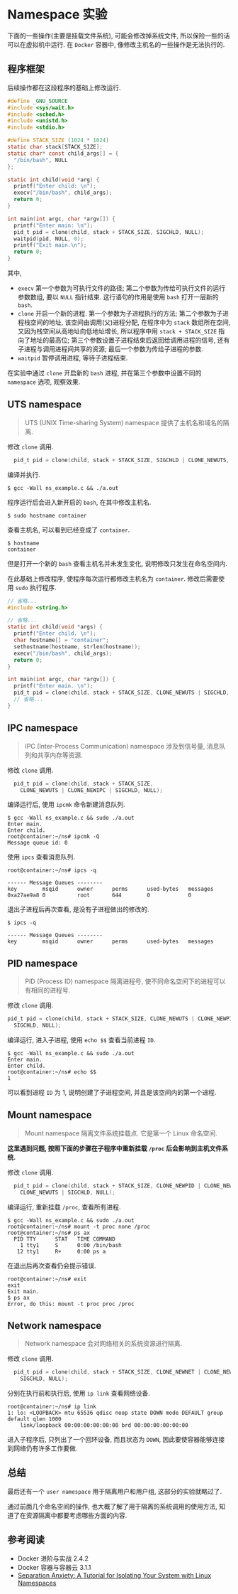 # Namespace 实验
下面的一些操作(主要是挂载文件系统), 可能会修改掉系统文件, 所以保险一些的话可以在虚拟机中运行. 在 `Docker` 容器中, 像修改主机名的一些操作是无法执行的.
## 程序框架
后续操作都在这段程序的基础上修改运行.
```c
#define _GNU_SOURCE
#include <sys/wait.h>
#include <sched.h>
#include <unistd.h>
#include <stdio.h>

#define STACK_SIZE (1024 * 1024)
static char stack[STACK_SIZE];
static char* const child_args[] = {
  "/bin/bash", NULL
};

static int child(void *arg) {
  printf("Enter child: \n");
  execv("/bin/bash", child_args);
  return 0;
}

int main(int argc, char *argv[]) {
  printf("Enter main: \n");
  pid_t pid = clone(child, stack + STACK_SIZE, SIGCHLD, NULL);
  waitpid(pid, NULL, 0);
  printf("Exit main.\n");
  return 0;
}
```
其中,
- `execv` 第一个参数为可执行文件的路径; 第二个参数为传给可执行文件的运行参数数组, 要以 `NULL` 指针结束. 这行语句的作用是使用 `bash` 打开一层新的 `bash`.
- `clone` 开启一个新的进程. 第一个参数为子进程执行的方法; 第二个参数为子进程栈空间的地址, 该空间由调用(父)进程分配, 在程序中为 `stack` 数组所在空间, 又因为栈空间从高地址向低地址增长, 所以程序中用 `stack + STACK_SIZE` 指向了地址的最高位; 第三个参数设置子进程结束后返回给调用进程的信号, 还有子进程与调用进程间共享的资源; 最后一个参数为传给子进程的参数.
- `waitpid` 暂停调用进程, 等待子进程结束.

在实验中通过 `clone` 开启新的 `bash` 进程, 并在第三个参数中设置不同的 `namespace` 选项, 观察效果.

## UTS namespace
> UTS (UNIX Time-sharing System) namespace 提供了主机名和域名的隔离.

修改 `clone` 调用.
```c
  pid_t pid = clone(child, stack + STACK_SIZE, SIGCHLD | CLONE_NEWUTS, NULL);
```

编译并执行.
```
$ gcc -Wall ns_example.c && ./a.out
```

程序运行后会进入新开启的 `bash`, 在其中修改主机名.
```
$ sudo hostname container
```

查看主机名, 可以看到已经变成了 `container`.
```
$ hostname
container
```

但是打开一个新的 `bash` 查看主机名并未发生变化, 说明修改只发生在命名空间内.

在此基础上修改程序, 使程序每次运行都修改主机名为 `container`. 修改后需要使用 `sudo` 执行程序.
```c
// 省略...
#include <string.h>

// 省略...
static int child(void *args) {
  printf("Enter child. \n");
  char hostname[] = "container";
  sethostname(hostname, strlen(hostname));
  execv("/bin/bash", child_args);
  return 0;
}

int main(int argc, char *argv[]) {
  printf("Enter main. \n");
  pid_t pid = clone(child, stack + STACK_SIZE, CLONE_NEWUTS | SIGCHLD, NULL);
  // 省略...
}
```

## IPC namespace
> IPC (Inter-Process Communication) namespace 涉及到信号量, 消息队列和共享内存等资源.

修改 `clone` 调用.
```c
  pid_t pid = clone(child, stack + STACK_SIZE,
    CLONE_NEWUTS | CLONE_NEWIPC | SIGCHLD, NULL);
```

编译运行后, 使用 `ipcmk` 命令新建消息队列.
```
$ gcc -Wall ns_example.c && sudo ./a.out
Enter main.
Enter child.
root@container:~/ns# ipcmk -Q
Message queue id: 0
```

使用 `ipcs` 查看消息队列.
```
root@container:~/ns# ipcs -q

------ Message Queues --------
key        msqid      owner      perms      used-bytes   messages    
0xa27ae9a8 0          root       644        0            0           
```

退出子进程后再次查看, 是没有子进程做出的修改的.
```
$ ipcs -q

------ Message Queues --------
key        msqid      owner      perms      used-bytes   messages    
```

## PID namespace
> PID (Process ID) namespace 隔离进程号, 使不同命名空间下的进程可以有相同的进程号.

修改 `clone` 调用.
```c
pid_t pid = clone(child, stack + STACK_SIZE, CLONE_NEWUTS | CLONE_NEWPID |
  SIGCHLD, NULL);
```

编译运行, 进入子进程, 使用 `echo $$` 查看当前进程 `ID`.
```
$ gcc -Wall ns_example.c && sudo ./a.out
Enter main.
Enter child.
root@container:~/ns# echo $$
1
```

可以看到进程 `ID` 为 1, 说明创建了子进程空间, 并且是该空间内的第一个进程.

## Mount namespace
> Mount namespace 隔离文件系统挂载点. 它是第一个 Linux 命名空间.

**这里遇到问题, 按照下面的步骤在子程序中重新挂载 `/proc` 后会影响到主机文件系统.**

修改 `clone` 调用.
```c
  pid_t pid = clone(child, stack + STACK_SIZE, CLONE_NEWPID | CLONE_NEWNS |
    CLONE_NEWUTS | SIGCHLD, NULL);
```

编译运行, 重新挂载 `/proc`, 查看所有进程.
```
$ gcc -Wall ns_example.c && sudo ./a.out
root@container:~/ns# mount -t proc none /proc
root@container:~/ns# ps ax
  PID TTY      STAT   TIME COMMAND
    1 tty1     S      0:00 /bin/bash
   12 tty1     R+     0:00 ps a
```

在退出后再次查看仍会提示错误.
```
root@container:~/ns# exit
exit
Exit main.
$ ps ax
Error, do this: mount -t proc proc /proc
```

## Network namespace
> Network namespace 会对网络相关的系统资源进行隔离.

修改 `clone` 调用.
```c
  pid_t pid = clone(child, stack + STACK_SIZE, CLONE_NEWNET | CLONE_NEWUTS |
    SIGCHLD, NULL);
```

分别在执行前和执行后, 使用 `ip link` 查看网络设备.
```
root@container:~/ns# ip link
1: lo: <LOOPBACK> mtu 65536 qdisc noop state DOWN mode DEFAULT group default qlen 1000
    link/loopback 00:00:00:00:00:00 brd 00:00:00:00:00:00
```
进入子程序后, 只列出了一个回环设备, 而且状态为 `DOWN`, 因此要使容器能够连接到网络仍有许多工作要做.

## 总结
最后还有一个 `user namespace` 用于隔离用户和用户组, 这部分的实验就略过了.

通过前面几个命名空间的操作, 也大概了解了用于隔离的系统调用的使用方法, 知道了在资源隔离中都要考虑哪些方面的内容.

## 参考阅读
- Docker 进阶与实战 2.4.2
- Docker 容器与容器云 3.1.1
- [Separation Anxiety: A Tutorial for Isolating Your System with Linux Namespaces](https://www.toptal.com/linux/separation-anxiety-isolating-your-system-with-linux-namespaces)
